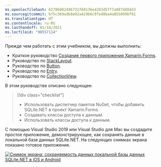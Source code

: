 ```yaml
---
ms.openlocfilehash: 62706082496732f60136e4283d5ff7a087488dd3
ms.sourcegitcommit: b75c369adb8e02a429b6c0fed8ba4a855099bf01
ms.translationtype: HT
ms.contentlocale: ru-RU
ms.lasthandoff: 01/18/2021
ms.locfileid: "98557114"
---
```

Прежде чем работать с этим учебником, вы должны выполнить:

- Краткое руководство [Создание первого приложения Xamarin.Forms](~/get-started/first-app/index.md).
- Руководство по [StackLayout](~/get-started/tutorials/stacklayout/index.yml).
- Руководство по [Button](~/get-started/tutorials/button/index.yml).
- Руководство по [Entry](~/get-started/tutorials/entry/index.yml).
- Руководство по [CollectionView](~/get-started/tutorials/collectionview/index.yml).

В этом руководстве описано следующее:

> [!div class="checklist"]
>
> - Использовать диспетчер пакетов NuGet, чтобы добавить SQLite.NET в проект Xamarin.Forms.
> - Создавать классы доступа к данным.
> - Использовать классы доступа к данным.

С помощью Visual Studio 2019 или Visual Studio для Mac вы создадите простое приложение, демонстрирующее, как сохранять данные в локальной базе данных SQLite.NET. На следующих снимках экрана показано готовое приложение.

[![Снимок экрана: сохраняемость данных локальной базы данных SQLite.NET в iOS и Android](../images/consume-data-access-classes-reduced.png "Сохраняемость данных локальной базы данных")](../images/consume-data-access-classes-large.png#lightbox "Сохраняемость данных локальной базы данных")
